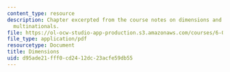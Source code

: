 ```yaml
---
content_type: resource
description: Chapter excerpted from the course notes on dimensions and the power of
  multinationals.
file: https://ol-ocw-studio-app-production.s3.amazonaws.com/courses/6-055j-the-art-of-approximation-in-science-and-engineering-spring-2008/d95ade21fff0cd2412dc23acfe59db55_feb27a.pdf
file_type: application/pdf
resourcetype: Document
title: Dimensions
uid: d95ade21-fff0-cd24-12dc-23acfe59db55
---
```

